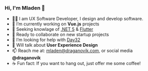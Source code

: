 ### Hi, I'm Mladen 👋

- 👨‍💻 I am UX Software Developer, I design and develop software.
- 🔭 I’m currently working on **Vue.js** projects
- 🌱 Seeking knowlage of [.NET 5](https://github.com/dotnet/core)  & [Flutter](https://github.com/flutter/flutter)
- 👯 Ready to collaborate on new startup projects 
- 🤔 I’m looking for help with [Day32](https://github.com/draganovik/Day32)
- 💬 Will talk about **User Experience Design**
- 📫 Reach me at: mladen@draganovik.com, or social media **@draganovik**
- ☕️ Fun fact: If you want to hang out, just offer me some coffee!

